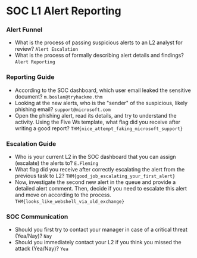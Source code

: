 # SOC L1 Alert Reporting

### Alert Funnel
- What is the process of passing suspicious alerts to an L2 analyst for review? `Alert Escalation`
- What is the process of formally describing alert details and findings? `Alert Reporting`

### Reporting Guide
- According to the SOC dashboard, which user email leaked the sensitive document? `m.boslan@tryhackme.thm`
- Looking at the new alerts, who is the "sender" of the suspicious, likely phishing email? `support@microsoft.com`
- Open the phishing alert, read its details, and try to understand the activity. Using the Five Ws template, what flag did you receive after writing a good report? `THM{nice_attempt_faking_microsoft_support}`

### Escalation Guide
- Who is your current L2 in the SOC dashboard that you can assign (escalate) the alerts to? `E.Fleming`
- What flag did you receive after correctly escalating the alert from the previous task to L2? `THM{good_job_escalating_your_first_alert}`
- Now, investigate the second new alert in the queue and provide a detailed alert comment. Then, decide if you need to escalate this alert and move on according to the process. `THM{looks_like_webshell_via_old_exchange}`

### SOC Communication
- Should you first try to contact your manager in case of a critical threat (Yea/Nay)? `Nay`
- Should you immediately contact your L2 if you think you missed the attack (Yea/Nay)? `Yea`

